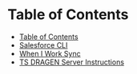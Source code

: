 # Table of Contents

* [Table of Contents](README.md)
* [Salesforce CLI](./salesforce-cli-instructions.md)
* [When I Work Sync](./wiw-sync-instructions.md)
* [TS DRAGEN Server Instructions](./ts-dragen-instructions.md)
